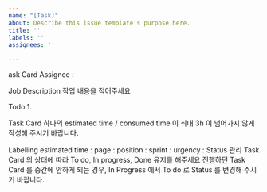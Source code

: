 ```yaml
---
name: "[Task]"
about: Describe this issue template's purpose here.
title: ''
labels: ''
assignees: ''

---
```


ask Card
Assignee :

Job Description
작업 내용을 적어주세요

Todo
1.

Task Card 하나의 estimated time / consumed time 이 최대 3h 이 넘어가지 않게 작성해 주시기 바랍니다.

Labelling
estimated time : 
page :
position : 
sprint : 
urgency : 
Status 관리
Task Card 의 상태에 따라 To do, In progress, Done 유지를 해주세요
진행하던 Task Card 를 중간에 안하게 되는 경우, In Progress 에서 To do 로 Status 를 변경해 주시기 바랍니다.

